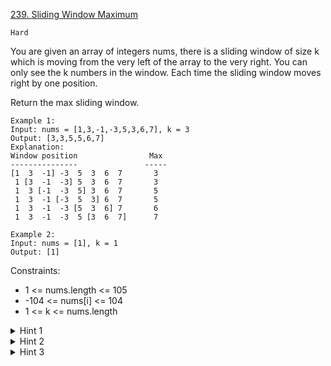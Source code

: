 [239. Sliding Window Maximum](https://leetcode.com/problems/sliding-window-maximum/)

`Hard`

You are given an array of integers nums, there is a sliding window of size k which is moving from the very left of the array to the very right. You can only see the k numbers in the window. Each time the sliding window moves right by one position.

Return the max sliding window.

```
Example 1:
Input: nums = [1,3,-1,-3,5,3,6,7], k = 3
Output: [3,3,5,5,6,7]
Explanation: 
Window position                Max
---------------               -----
[1  3  -1] -3  5  3  6  7       3
 1 [3  -1  -3] 5  3  6  7       3
 1  3 [-1  -3  5] 3  6  7       5
 1  3  -1 [-3  5  3] 6  7       5
 1  3  -1  -3 [5  3  6] 7       6
 1  3  -1  -3  5 [3  6  7]      7

Example 2:
Input: nums = [1], k = 1
Output: [1]
```

Constraints:

- 1 <= nums.length <= 105
- -104 <= nums[i] <= 104
- 1 <= k <= nums.length

<details>
<summary>Hint 1</summary>

How about using a data structure such as deque (double-ended queue)?
</details>

<details>
<summary>Hint 2</summary>

The queue size need not be the same as the window’s size.
</details>

<details>
<summary>Hint 3</summary>

Remove redundant elements and the queue should store only elements that need to be considered.
</details>


